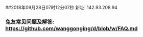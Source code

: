 ##2018年09月28日07时12分07秒 新址: 142.93.208.94
### 兔友常见问题及解答: https://github.com/wanggonging/d/blob/w/FAQ.md
